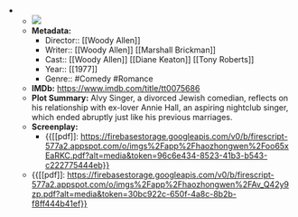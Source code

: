 - 
    - ![](https://m.media-amazon.com/images/M/MV5BZDg1OGQ4YzgtM2Y2NS00NjA3LWFjYTctMDRlMDI3NWE1OTUyXkEyXkFqcGdeQXVyMjUzOTY1NTc@._V1_SX300.jpg)  
    - **Metadata:**
        - Director:: [[Woody Allen]]
        - Writer:: [[Woody Allen]] [[Marshall Brickman]]
        - Cast:: [[Woody Allen]] [[Diane Keaton]] [[Tony Roberts]]
        - Year:: [[1977]]
        - Genre:: #Comedy #Romance
    - **IMDb:** https://www.imdb.com/title/tt0075686
    - **Plot Summary:** Alvy Singer, a divorced Jewish comedian, reflects on his relationship with ex-lover Annie Hall, an aspiring nightclub singer, which ended abruptly just like his previous marriages.
    - **Screenplay:**
        - {{[[pdf]]: https://firebasestorage.googleapis.com/v0/b/firescript-577a2.appspot.com/o/imgs%2Fapp%2Fhaozhongwen%2Foo65xEaRKC.pdf?alt=media&token=96c6e434-8523-41b3-b543-c222775444eb}}
    - {{[[pdf]]: https://firebasestorage.googleapis.com/v0/b/firescript-577a2.appspot.com/o/imgs%2Fapp%2Fhaozhongwen%2FAv_Q42y9zp.pdf?alt=media&token=30bc922c-650f-4a8c-8b2b-f8ff444b41ef}}
